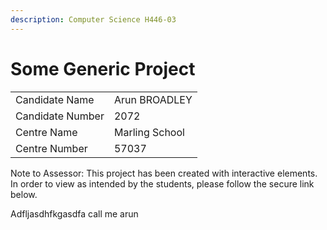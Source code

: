 ```yaml
---
description: Computer Science H446-03
---
```


# Some Generic Project

|                  |                |
| ---------------- | -------------- |
| Candidate Name   | Arun BROADLEY  |
| Candidate Number | 2072           |
| Centre Name      | Marling School |
| Centre Number    | 57037          |

Note to Assessor: This project has been created with interactive elements. In order to view as intended by the students, please follow the secure link below.



Adfljasdhfkgasdfa call me arun
